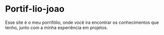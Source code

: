 # Portif-lio-joao
Esse site é o meu porrifólio, onde você ira encontrar os conhecimentos que tenho, junto com a minha experiência em projetos.
